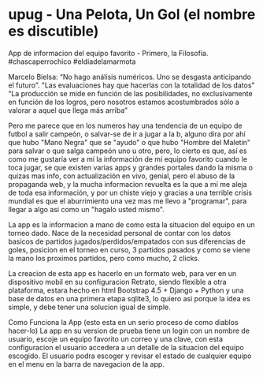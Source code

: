 # upug - Una Pelota, Un Gol (el nombre es discutible)
App de informacion del equipo favorito - 
Primero, la Filosofia. #chascaperrochico #eldiadelamarmota

Marcelo Bielsa: “No hago análisis numéricos. Uno se desgasta anticipando el futuro”. "Las evaluaciones hay que hacerlas con la totalidad de los datos" “La producción se mide en función de las posibilidades, no exclusivamente en función de los logros, pero nosotros estamos acostumbrados sólo a valorar a aquel que llega más arriba”

Pero me parece que en los numeros hay una tendencia de un equipo de futbol a salir campeón, o salvar-se de ir a jugar a la b, alguno dira por ahí que hubo "Mano Negra" que se "ayudo" o que hubo "Hombre del Maletin" para salvar o que salga campeón uno u otro, pero, lo cierto es que, así es como me gustaría ver a mí la información de mí equipo favorito cuando le toca jugar, se que existen varias apps y grandes portales dando la misma o quizas mas info, con actualización en vivo, genial, pero el abuso de la propaganda web, y la mucha informacion revuelta es la que a mí me aleja de toda esa información, y por un chiste viejo y gracias a una terrible crisis mundial es que el aburrimiento una vez mas me llevo a "programar", para llegar a algo asi como un "hagalo usted mismo".

La app es la informacion a mano de como esta la situacion del equipo en un torneo dado.
Nace de la necesidad personal de contar con los datos basicos de partidos jugados/perdidos/empatados con sus diferencias de goles, posicion en el torneo en curso, 3 partidos pasados y como se viene la mano los proximos partidos, pero como mucho, 2 clicks.

La creacion de esta app es hacerlo en un formato web, para ver en un dispositivo mobil en su configuracion Retrato, siendo flexible a otra plataforma, estara hecho en html Bootstrap 4.5 + Django + Python y una base de datos en una primera etapa sqlite3, lo quiero asi porque la idea es simple, y debe tener una solucion igual de simple.

Como Funciona la App (esto esta en un serio proceso de como diablos hacer-lo)
La app en su version de prueba tiene un login con un nombre de usuario, escoje un equipo favorito un correo y una clave, con esta configuracion el usuario accedera a un detalle de la situacion del equipo escogido.
El usuario podra escoger y revisar el estado de cualquier equipo en el menu en la barra de navegacion de la app.
